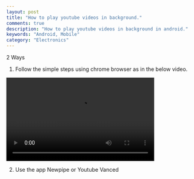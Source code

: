 ```yaml
---
layout: post
title: "How to play youtube videos in background."
comments: true
description: "How to play youtube videos in background in android."
keywords: "Android, Mobile"
category: "Electronics"
---
```


2 Ways

1) Follow the simple steps using chrome browser as in the below video.

<video controls height="220" width="390">
  <source src="https://a6unraj.github.io/assets/videos/video1.mp4" type="video/mp4">
</video>


2) Use the app Newpipe or Youtube Vanced
